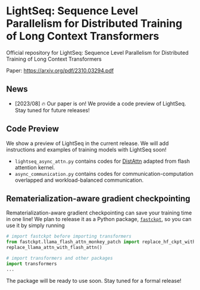 # LightSeq: Sequence Level Parallelism for Distributed Training of Long Context Transformers
Official repository for LightSeq: Sequence Level Parallelism for Distributed Training of Long Context Transformers

Paper: https://arxiv.org/pdf/2310.03294.pdf

## News
- [2023/08] 🔥 Our paper is on! We provide a code preview of LightSeq. Stay tuned for future releases!

## Code Preview
We show a preview of LightSeq in the current release. We will add instructions and examples of training models with LightSeq soon! 
* `lightseq_async_attn.py` contains codes for [DistAttn](https://github.com/RulinShao/LightSeq/blob/main/lightseq/lightseq_async_attn.py#L436) adapted from flash attention kernel.
* `async_communication.py` contains codes for communication-computation overlapped and workload-balanced communication.

## Rematerialization-aware gradient checkpointing
Rematerialization-aware gradient checkpointing can save your training time in one line! 
We plan to release it as a Python package, [`fastckpt`](https://github.com/RulinShao/fast-ckpt), so you can use it by simply running

```python
# import fastckpt before importing transformers
from fastckpt.llama_flash_attn_monkey_patch import replace_hf_ckpt_with_fast_ckpt
replace_llama_attn_with_flash_attn()

# import transformers and other packages
import transformers
...
```

The package will be ready to use soon. Stay tuned for a formal release!
